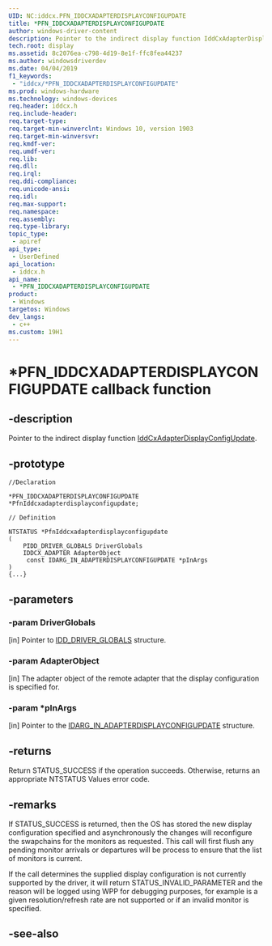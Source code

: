 ```yaml
---
UID: NC:iddcx.PFN_IDDCXADAPTERDISPLAYCONFIGUPDATE
title: *PFN_IDDCXADAPTERDISPLAYCONFIGUPDATE
author: windows-driver-content
description: Pointer to the indirect display function IddCxAdapterDisplayConfigUpdate.
tech.root: display
ms.assetid: 8c2076ea-c798-4d19-8e1f-ffc8fea44237
ms.author: windowsdriverdev
ms.date: 04/04/2019
f1_keywords:
 - "iddcx/*PFN_IDDCXADAPTERDISPLAYCONFIGUPDATE"
ms.prod: windows-hardware
ms.technology: windows-devices
req.header: iddcx.h
req.include-header:
req.target-type:
req.target-min-winverclnt: Windows 10, version 1903
req.target-min-winversvr:
req.kmdf-ver:
req.umdf-ver:
req.lib:
req.dll:
req.irql: 
req.ddi-compliance:
req.unicode-ansi:
req.idl:
req.max-support:
req.namespace:
req.assembly:
req.type-library: 
topic_type: 
 - apiref
api_type: 
 - UserDefined
api_location: 
 - iddcx.h
api_name: 
 - *PFN_IDDCXADAPTERDISPLAYCONFIGUPDATE
product: 
 - Windows
targetos: Windows
dev_langs:
 - c++
ms.custom: 19H1
---
```


# *PFN_IDDCXADAPTERDISPLAYCONFIGUPDATE callback function

## -description

Pointer to the indirect display function [IddCxAdapterDisplayConfigUpdate](nf-iddcx-iddcxadapterdisplayconfigupdate.md).

## -prototype

```
//Declaration

*PFN_IDDCXADAPTERDISPLAYCONFIGUPDATE *PfnIddcxadapterdisplayconfigupdate; 

// Definition

NTSTATUS *PfnIddcxadapterdisplayconfigupdate 
(
	PIDD_DRIVER_GLOBALS DriverGlobals
	IDDCX_ADAPTER AdapterObject
	 const IDARG_IN_ADAPTERDISPLAYCONFIGUPDATE *pInArgs
)
{...}

```

## -parameters

### -param DriverGlobals

[in] Pointer to [IDD_DRIVER_GLOBALS](ns-iddcx-idd_driver_globals.md) structure.

### -param AdapterObject

[in] The adapter object of the remote adapter that the display configuration is specified for.

### -param *pInArgs

[in] Pointer to the [IDARG_IN_ADAPTERDISPLAYCONFIGUPDATE](ns-iddcx-idarg_in_adapterdisplayconfigupdate.md) structure.

## -returns

Return STATUS_SUCCESS if the operation succeeds. Otherwise, returns an appropriate NTSTATUS Values error code. 

## -remarks

If STATUS_SUCCESS is returned, then the OS has stored the new display configuration specified and asynchronously the changes will reconfigure the swapchains for the monitors as requested. This call will first flush any pending monitor arrivals or departures will be process to ensure that the list of monitors is current.

If the call determines the supplied display configuration is not currently supported by the driver, it will return STATUS_INVALID_PARAMETER and the reason will be logged using WPP for debugging purposes, for example is a given resolution/refresh rate are not supported or if an invalid monitor is specified.

## -see-also
